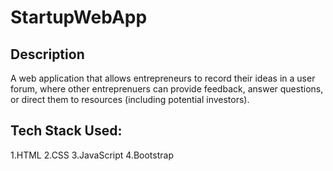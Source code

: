 # StartupWebApp

## Description

A web application that allows entrepreneurs to record their ideas in a user forum, where other entreprenuers can provide feedback, answer questions, or direct them to resources (including potential investors).

## Tech Stack Used:
1.HTML
2.CSS
3.JavaScript
4.Bootstrap
